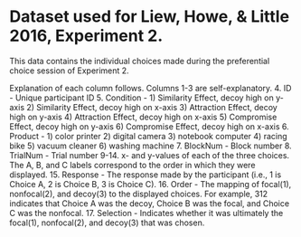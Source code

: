 # Dataset used for Liew, Howe, & Little 2016, Experiment 2.

This data contains the individual choices made during the preferential choice session of Experiment 2.

Explanation of each column follows. 
Columns 1-3 are self-explanatory.
4. ID - Unique participant ID
5. Condition - 	1) Similarity Effect, decoy high on y-axis
		2) Similarity Effect, decoy high on x-axis
		3) Attraction Effect, decoy high on y-axis
		4) Attraction Effect, decoy high on x-axis
		5) Compromise Effect, decoy high on y-axis
		6) Compromise Effect, decoy high on x-axis
6. Product - 1) color printer
	     2) digital camera
	     3) notebook computer
	     4) racing bike
	     5) vacuum cleaner
	     6) washing machine
7. BlockNum - Block number
8. TrialNum - Trial number
9-14. x- and y-values of each of the three choices. The A, B, and C labels correspond to the order in which they were displayed.
15. Response - The response made by the participant (i.e., 1 is Choice A, 2 is Choice B, 3 is Choice C).
16. Order - The mapping of focal(1), nonfocal(2), and decoy(3) to the displayed choices. For example, 312 indicates that Choice A was the decoy, Choice B was the focal, and Choice C was the nonfocal.
17. Selection - Indicates whether it was ultimately the focal(1), nonfocal(2), and decoy(3) that was chosen. 
